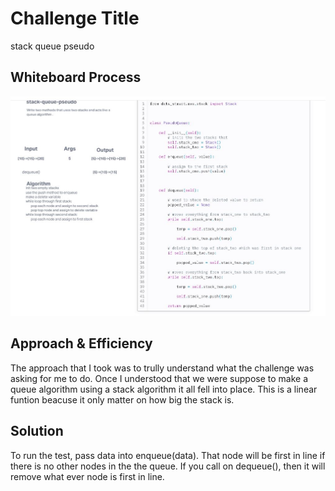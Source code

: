 # Challenge Title
stack queue pseudo

## Whiteboard Process
<!-- Embedded whiteboard image -->
![white board](./401-code-challenge-11.JPG)

## Approach & Efficiency
<!-- What approach did you take? Why? What is the Big O space/time for this approach? -->
The approach that I took was to trully understand what the challenge was asking for me to do. Once I understood that we were suppose to make a queue algorithm using a stack algorithm it all fell into place. This is a linear funtion beacuse it only matter on how big the stack is. 

## Solution
<!-- Show how to run your code, and examples of it in action -->
To run the test, pass data into enqueue(data). That node will be first in line if there is no other nodes in the the queue. If you call on dequeue(), then it will remove what ever node is first in line.